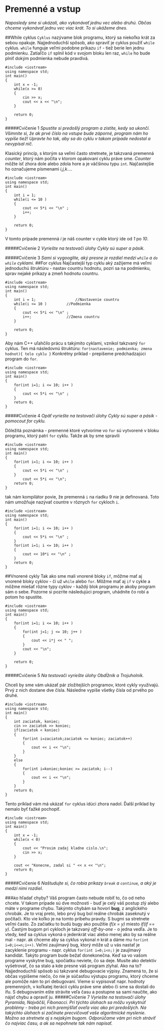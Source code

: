 # Premenné a vstup
*Naposledy sme si ukázali, ako vykonávať jednu vec alebo druhú. Občas chceme vykonávať jednu vec viac krát. To si ukážeme dnes.*

##While cyklus
`Cyklus` nazývame blok programu, ktorý sa niekoľko krát za sebou opakuje. 
Najjednoduchší spôsob, ako spraviť je cyklus použiť `while` cyklus. `while` funguje veľmi podobne príkazu `if` - tiež berie len jednu podmienku. Zatiaľčo `if` splnil kód v svojom bloku len raz, `while` ho bude plniť dokým podmienka nebude pravdivá.
 
```
#include <iostream>
using namespace std;
int main()
{
	int x = -1;
	while(x >= 0)
	{
		cin >> x;	
		cout << x << "\n";
	}
	
	return 0;
}
```

#####Cvičenie 1
*Spustite si predošlý program a zistite, kedy sa ukončí. Všimnite si, že ak prvé číslo na vstupe bude záporné, program nám ho vypíše tiež! Upravte ho tak, aby sa do cyklu v takom prípade nedostal a nevypísal nič.*

Klasický princíp, s ktorým sa veľmi často stretnete, je takzvaná premenná *counter*, ktorý nám počíta v ktorom opakovaní cyklu práve sme. *Counter* môžte ísť zhora dole alebo zdola hore a je väčšinou typu `int`. Najčastejšie ho označujeme písmenami *i,j,k...*.
```
#include <iostream>
using namespace std;
int main()
{
	int i = 1;
	while(i <= 10 )
	{
		cout << 5*i << "\n" ;
		i++;
	}
	
	return 0;
}
```

V tomto prípade premenná *i* je náš counter v cykle ktorý ide od *1* po *10*. 

#####Cvičenie 2
*Vyriešte na testovači úlohy Cykly sú super a pásik.*

#####Cvičenie 3
*Sami si vygooglite, aký presne je rozdiel medzi `while` a `do while` cyklami.*
##For cyklus
Najčastejší typ cyklu aký zažijeme má veľmi jednoduchú štruktúru - nastav countru hodnotu, pozri sa na podmienku, sprav nejaké príkazy a zmeň hodnotu countru.  
```
#include <iostream>
using namespace std;
int main()
{
	int i = 1;					//Nastavenie countru
	while(i <= 10 )			//Podmienka
	{
		cout << 5*i << "\n" ;	
		i++;				//Zmena countru
	}
	
	return 0;
}
```
Aby nám C++ uľahčilo prácu s takýmito cyklami, vznikol takzvaný `for` cyklus. Ten má následovnú štruktúru:
`for(nastavenie; podmienka; zmena hodnot){ telo cyklu }`
Konkrétny príklad - prepíšeme predchadzajúci program do `for`.
```
#include <iostream>
using namespace std;
int main()
{
	for(int i=1; i <= 10; i++ )
	{
		cout << 5*i << "\n" ;
	}
	return 0;
}
```
#####Cvičenie 4
*Opäť vyriešte na testovači úlohy Cykly sú super a pásik - pomocout for cyklu.*

Dôležitá poznámka - premenné ktoré vytvoríme vo `for` sú vytvorené v bloku programu, ktorý patrí `for` cyklu. Takže ak by sme spravili
```
#include <iostream>
using namespace std;
int main()
{
	for(int i=1; i <= 10; i++ )
	{
		cout << 5*i << "\n" ;
	}
		cout << 5*i << "\n";
	return 0;
}
```

tak nám kompilátor povie, že premenná `i` na riadku 9 nie je definovaná. Toto nám umožňuje nazývať  countre v rôznych `for` cykloch `i`.
```
#include <iostream>
using namespace std;
int main()
{
	for(int i=1; i <= 10; i++ )
	{
		cout << 5*i << "\n" ;
	}
	for(int i=1; i <= 10; i++ )
	{
		cout << 10*i << "\n" ;
	}
	return 0;
}
```
##Vnorené cykly
Tak ako sme mali vnorené bloky `if`, môžme mať aj vnorené bloky cyklov - či už `while` alebo `for`. Môžme mať aj `if` v cykle a môžme miešať rôzne typy cyklov - každý blok programu je akoby program sám o sebe. Pozorne si pozrite následujúci program, uhádnite čo robí a potom ho spustite.

```
#include <iostream>
using namespace std;
int main()
{
	for(int i=1; i <= 10; i++ )
	{
		for(int j=1; j <= 10; j++ )
		{
			cout << i*j << " ";
		}
		cout << "\n";
	}

	return 0;
}
```

#####Cvičenie 5
*Na testovači vyriešte úlohy Obdĺžnik a Trojuholník.*

Chceli by sme vám ukázať pár zložitejších programov, ktoré cykly využívajú. Prvý z nich dostane dve čísla. Následne vypíše všetky čísla od prvého po druhé.

```
#include <iostream>
using namespace std;
int main()
{
	int zaciatok, koniec;
	cin >> zaciatok >> koniec;
	if(zaciatok < koniec)
	{
		for(int i=zaciatok;zaciatok <= koniec; zaciatok++)
		{
			cout << i << "\n";
		}
	}
	else
	{
		for(int i=koniec;koniec >= zaciatok; i--)
		{
			cout << i << "\n";
		}
	}
	return 0;
}
```
Tento príklad vám má ukázať `for` cyklus idúci zhora nadol. Ďalší príklad by nemalo byť ťažké pochopiť.
```
#include <iostream>
using namespace std;
int main()
{
	int x = -1;
	while(x < 0)
	{
		cout << "Prosim zadaj kladne cislo.\n";
		cin >> x;
	}
	
	cout << "Konecne, zadal si " << x << "\n";
	return 0;
}
```

#####Cvičenie 6
*Naštudujte si, čo robia príkazy `break` a `continue`, a aký je medzi nimi rozdiel.*

##Ako hľadať chyby?
Váš program často nebude robiť to, čo od neho chcete. V takom prípade sú dve možnosti - buď je celý váš postup zlý alebo máte v programe chybu. Takýmto chybám sa hovorí **bug**, z anglického chrobák. Je to vraj preto, lebo prvý bug bol reálne chrobák zaseknutý v počítači. Kto vie koľko je na tomto príbehu pravdy.
S bugmi sa stretnete veľmi často. Zo začiatku to budú bugy ako použitie *if(x = y)* miesto *if(if == y)*. Častým bugom pri cykloch je takzvaný *off-by-one* - o jedna vedľa. Je to vtedy, keď sa cyklus vykoná o jedenkrát viac alebo menej ako by sa reálne mal - napr. ak chceme aby sa cyklus vykonal *n* krát a dáme mu `for(int i=0;i<=n;i++)`.  Veľmi zaujímavý bug, ktorý môže už u vás nastať je zacyklenie programu - napr. cyklus `for(int i=0;i<n;)` je zaujímavý kandidát. Takýto program bude bežať donekonečna.
Keď sa vo vašom programe vyskytne bug, spočiatku neviete, čo sa deje. Musíte ako detektív vyšetrovať, čo sa stalo a kde presne váš program zlyhal. Ako na to?
Najjednoduchší spôsob sú takzvané debugovacie výpisy. Znamená to, že si občas vypíšeme niečo, čo nie je súčasťou výstupu programu, ktorý chceme ale pomôže nám to pri debugovaní. Vieme si vypisovať napr. hodnoty premenných, v koľkatej iterácii cyklu práve sme alebo či sme sa dostali do ifu.
S debugovaním ešte strávite veľa času a postupne sa sami naučíte, ako nájsť chybu a opraviť ju.
#####Cvičenie 7
*Vyriešte na testovači úlohy Pyramída, Najväčší, Fibonacci. Pri týchto úlohach sa môžu vyskytnúť problémy - treba pri nich premýšľať oveľa viac ako pri predošlých. Na takýchto úlohach si začínate precvičovať vaše algoritmické myslenie. Možno sa stretnete aj s nejakým bugom. Odporúčame vám pri nich stráviť čo najviac času, a ak sa nepohnete tak nám napísať.*

